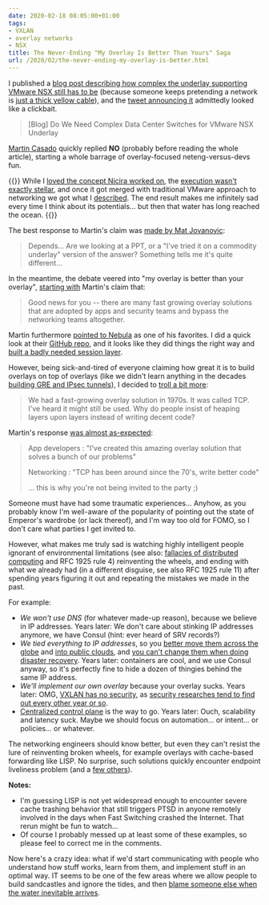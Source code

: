 ```yaml
---
date: 2020-02-18 08:05:00+01:00
tags:
- VXLAN
- overlay networks
- NSX
title: The Never-Ending "My Overlay Is Better Than Yours" Saga
url: /2020/02/the-never-ending-my-overlay-is-better.html
---
```

I published a [blog post describing how complex the underlay supporting VMware NSX still has to be](/2020/02/do-we-need-complex-data-center-switches.html) (because someone keeps pretending a network is [just a thick yellow cable](/2015/02/lets-get-rid-of-thick-yellow-cable.html)), and the [tweet announcing it](https://twitter.com/ioshints/status/1227504195701362691) admittedly looked like a clickbait.

> \[Blog\] Do We Need Complex Data Center Switches for VMware NSX Underlay

[Martin Casado](https://twitter.com/martin_casado) quickly replied **NO** (probably before reading the whole article), starting a whole barrage of overlay-focused neteng-versus-devs fun.
<!--more-->
{{<note>}}
While I [loved the concept Nicira worked on](/2011/10/what-is-nicira-really-up-to.html), the [execution wasn't exactly stellar](/2014/11/open-vswitch-performance-revisited.html), and once it got merged with traditional VMware approach to networking we got what I [described](/2020/02/do-we-need-complex-data-center-switches.html). The end result makes me infinitely sad every time I think about its potentials... but then that water has long reached the ocean.
{{</note>}}

The best response to Martin's claim was [made by Mat Jovanovic](https://twitter.com/matjovanovic/status/1227840092108140546):

> Depends... Are we looking at a PPT, or a "I've tried it on a commodity underlay" version of the answer? Something tells me it's quite different...

In the meantime, the debate veered into "my overlay is better than your overlay", [starting with](https://twitter.com/martin_casado/status/1227793721019600897) Martin\'s claim that:

> Good news for you -- there are many fast growing overlay solutions that are adopted by apps and security teams and bypass the networking teams altogether.

Martin furthermore [pointed to Nebula](https://twitter.com/martin_casado/status/1227794153179795456) as one of his favorites. I did a quick look at their [GitHub repo](https://github.com/slackhq/nebula), and it looks like they did things the right way and [built a badly needed session layer](/2009/08/what-went-wrong-tcpip-lacks-session.html).

However, being sick-and-tired of everyone claiming how great it is to build overlays on top of overlays (like we didn't learn anything in the decades [building GRE and IPsec tunnels](/2011/03/mplsvpn-over-gre-over-ipsec-does-it.html)), I decided to [troll a bit more](https://twitter.com/ioshints/status/1227837256779681797):

> We had a fast-growing overlay solution in 1970s. It was called TCP. I've heard it might still be used. Why do people insist of heaping layers upon layers instead of writing decent code?

Martin\'s response [was almost as-expected](https://twitter.com/martin_casado/status/1227842655725350912):

> App developers : "I've created this amazing overlay solution that solves a bunch of our problems"
>
> Networking : "TCP has been around since the 70's, write better code"
>
> ... this is why you're not being invited to the party ;)

Someone must have had some traumatic experiences\... Anyhow, as you probably know I'm well-aware of the popularity of pointing out the state of Emperor's wardrobe (or lack thereof), and I'm way too old for FOMO, so I don't care what parties I get invited to.

However, what makes me truly sad is watching highly intelligent people ignorant of environmental limitations (see also: [fallacies of distributed computing](/2020/01/video-fallacies-of-distributed-computing.html) and RFC 1925 rule 4) reinventing the wheels, and ending with what we already had (in a different disguise, see also RFC 1925 rule 11) after spending years figuring it out and repeating the mistakes we made in the past.

For example:

-   *We won't use DNS* (for whatever made-up reason), because we believe in IP addresses. Years later: We don't care about stinking IP addresses anymore, we have Consul (hint: ever heard of SRV records?)
-   *We tied everything to IP addresses*, so you [better move them across the globe](/2015/02/before-talking-about-vmotion-across.html) and [into public clouds](/2019/11/stretched-layer-2-subnets-in-azure.html), and [you can't change them when doing disaster recovery](/2019/12/you-dont-need-ip-renumbering-for.html). Years later: containers are cool, and we use Consul anyway, so it's perfectly fine to hide a dozen of thingies behind the same IP address.
-   *We'll implement our own overlay* because your overlay sucks. Years later: OMG, [VXLAN has no security](/2015/04/omg-vxlan-encapsulation-has-no-security.html), as [security researches tend to find out every other year or so](/2018/11/omg-vxlan-is-still-insecure.html).
-   [Centralized control plane](/2014/05/does-centralized-control-plane-make.html) is the way to go. Years later: Ouch, scalability and latency suck. Maybe we should focus on automation\... or intent\... or policies\... or whatever.

The networking engineers should know better, but even they can't resist the lure of reinventing broken wheels, for example overlays with cache-based forwarding like LISP. No surprise, such solutions quickly encounter endpoint liveliness problem (and a [few others](https://tools.ietf.org/html/draft-meyer-loc-id-implications-01)).

**Notes:**

-   I'm guessing LISP is not yet widespread enough to encounter severe cache trashing behavior that still triggers PTSD in anyone remotely involved in the days when Fast Switching crashed the Internet. That rerun might be fun to watch...
-   Of course I probably messed up at least some of these examples, so please feel to correct me in the comments.

Now here's a crazy idea: what if we'd start communicating with people who understand how stuff works, learn from them, and implement stuff in an optimal way. IT seems to be one of the few areas where we allow people to build sandcastles and ignore the tides, and then [blame someone else when the water inevitable arrives](/2013/04/this-is-what-makes-networking-so-complex.html).

